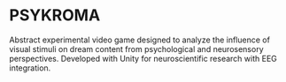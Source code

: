 # PSYKROMA
Abstract experimental video game designed to analyze the influence of visual stimuli on dream content from psychological and neurosensory perspectives. Developed with Unity for neuroscientific research with EEG integration.
